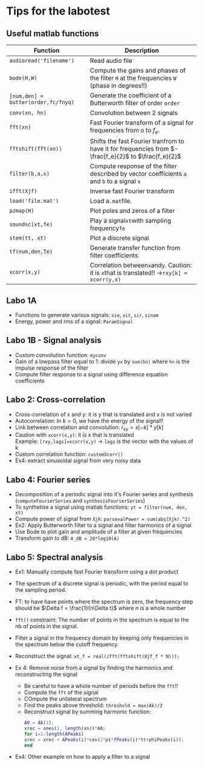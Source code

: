 # Tips for the labotest

## Useful matlab functions

| Function                            | Description                                                                                          |
| ----------------------------------- | ---------------------------------------------------------------------------------------------------- |
| `audioread('filename')`             | Read audio file                                                                                      |
| `bode(H,W)`                         | Compute the gains and phases of the filter `H` at the frequencies `W` (phase in degrees!!)           |
| `[num,den] = butter(order,fc/fnyq)` | Generate the coefficient of a Butterworth filter of order `order`                                    |
| `conv(xn, hn)`                      | Convolution between 2 signals                                                                        |
| `fft(xn)`                           | Fast Fourier transform of a signal for frequencies from o to $f_e$.                                  |
| `fftshift(fft(xn))`                 | Shifts the fast Fourier tranfrom to have it for frequencies from $-\frac{f_e}{2}$ to $\frac{f_e}{2}$ |
| `filter(b,a,x)`                     | Compute response of the filter described by vector coefficients `a` and `b` to a signal `x`          |
| `ifft(Xjf)`                         | Inverse fast Fourier transform                                                                       |
| `load('file.mat')`                  | Load a`.mat`file.                                                                                    |
| `pzmap(H)`                          | Plot poles and zeros of a filter                                                                     |
| `soundsc(xt,fe)`                    | Play a signal`xt`with sampling frequency`fe`                                                         |
| `stem(tt, xt)`                      | Plot a discrete signal                                                                               |
| `tf(num,den,Te)`                    | Generate transfer function from filter coefficients                                                  |
| `xcorr(x,y)`                        | Correlation between`x`and`y`. Caution: it is `x`that is translated!! ->`rxy[k] = xcorr(y,x)`         |

## Labo 1A

- Functions to generate various signals: `sie`, `sit`, `sir`, `sinam`
- Energy, power and rms of a signal: `ParamSignal`

## Labo 1B - Signal analysis

- Custom convolution function: `myconv`
- Gain of a lowpass filter equal to 1: divide `yx` by `sum(hn)` where `hn` is the impulse response of the filter
- Compute filter response to a signal using difference equation coefficients

## Labo 2: Cross-correlation

- Cross-correlation of x and y: it is y that is translated and x is not varied
- Autocorrelation: In $k=0$, we have the energy of the signal!!
- Link between correlation and convolution: $r_{xy} = x[-k] \ast y[k]$
- Caution with `xcorr(x,y)`: it is x that is translated  
  Example: `[rxy,lags]=xcorr(x,y)` -> `lags` is the vector with the values of k
- Custom correlation function: `customXcorr()`
- Ex4: extract sinusoidal signal from very noisy data

## Labo 4: Fourier series

- Decomposition of a periodic signal into it's Fourier series and synthesis (`computeFourierSeries` and `synthesisFourierSeries`)
- To synthetise a signal using matlab functions: `yt = filter(num, den, xt)`
- Compute power of signal from `Xjk`: `parsevalPower = sum(abs(Xjk).^2)`
- Ex2: Apply Butterworth filter to a signal and filter harmonics of a signal
- Use Bode to plot gain and amplitude of a filter at given frequencies
- Transform gain to dB: `A_dB = 20*log10(A)`

## Labo 5: Spectral analysis

- Ex1: Manually compute fast Fourier transform using a dot product
- The spectrum of a discrete signal is periodic, with the period equal to the sampling period.
- FT: to have have points where the spectrum is zero, the frequency step should be $\Delta f = \frac{1}{n\Delta t}$ where $n$ is a whole number
- `fft()` constraint: The number of points in the spectrum is equal to the nb of points in the signal.
- Filter a signal in the frequency domain by keeping only frequencies in the spectrum below the cutoff frequency.
- Reconstruct the signal: `xt_f = real(ifft(fftshift(Xjf_f * N)));`
- Ex 4: Remove noise from a signal by finding the harmonics and reconstructing the signal

  - Be careful to have a whole number of periods before the `fft`!!
  - Compute the `fft` of the signal
  - COmpute the unilateral spectrum
  - Find the peaks above threshold: `threshold = max(Ak)/2`
  - Reconstruct signal by summing harmonic function:
    ```m
    A0 = Ak(1);
    xrec = ones(1, length(xn))*A0;
    for i=1:length(APeaks)
    xrec = xrec + APeaks(i)*cos(2*pi*fPeaks(i)*tt+phiPeaks(i));
    end
    ```

- Ex4: Other example on how to apply a filter to a signal
